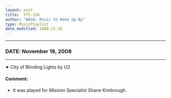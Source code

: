 ```yaml
---
layout: post
title:  STS-126
author: "NASA: Music to Wake Up By"
type: MusicPlaylist
date_modified: 2008-11-18
---
```


----
### DATE: November 18, 2008
----
✷ City of Blinding Lights by U2

#### Comment:
* It was played for Mission Specialist Shane Kimbrough.

